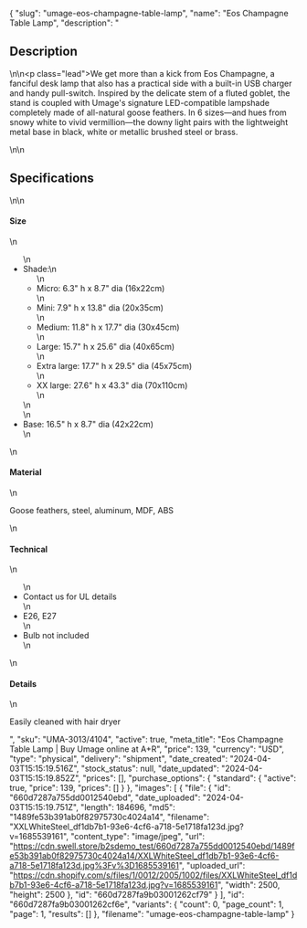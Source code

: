{
  "slug": "umage-eos-champagne-table-lamp",
  "name": "Eos Champagne Table Lamp",
  "description": "<h2>Description</h2>\n<!-- split -->\n<p class=\"lead\">We get more than a kick from Eos Champagne, a fanciful desk lamp that also has a practical side with a built-in USB charger and handy pull-switch. Inspired by the delicate stem of a fluted goblet, the stand is coupled with Umage's signature LED-compatible lampshade completely made of all-natural goose feathers. In 6 sizes—and hues from snowy white to vivid vermillion—the downy light pairs with the lightweight metal base in black, white or metallic brushed steel or brass.  </p>\n<!-- split -->\n<h2>Specifications</h2>\n<!-- split -->\n<h4>Size</h4>\n<ul>\n<li>Shade:\n<ul>\n<li>Micro: 6.3\" h x 8.7\" dia (16x22cm)</li>\n<li>Mini: 7.9\" h x 13.8\" dia (20x35cm)</li>\n<li>Medium: 11.8\" h x 17.7\" dia (30x45cm)</li>\n<li>Large: 15.7\" h x 25.6\" dia (40x65cm)</li>\n<li>Extra large: 17.7\" h x 29.5\" dia (45x75cm)</li>\n<li>XX large: 27.6\" h x 43.3\" dia (70x110cm)</li>\n</ul>\n</li>\n<li>Base: 16.5\" h x 8.7\" dia (42x22cm)</li>\n</ul>\n<h4>Material</h4>\n<p>Goose feathers, steel, aluminum, MDF, ABS</p>\n<h4>Technical</h4>\n<ul>\n<li><span>Contact us for UL details</span></li>\n<li>E26, E27</li>\n<li>Bulb not included</li>\n</ul>\n<h4>Details</h4>\n<p><span>Easily cleaned with hair dryer</span></p>",
  "sku": "UMA-3013/4104",
  "active": true,
  "meta_title": "Eos Champagne Table Lamp | Buy Umage online at A+R",
  "price": 139,
  "currency": "USD",
  "type": "physical",
  "delivery": "shipment",
  "date_created": "2024-04-03T15:15:19.516Z",
  "stock_status": null,
  "date_updated": "2024-04-03T15:15:19.852Z",
  "prices": [],
  "purchase_options": {
    "standard": {
      "active": true,
      "price": 139,
      "prices": []
    }
  },
  "images": [
    {
      "file": {
        "id": "660d7287a755dd0012540ebd",
        "date_uploaded": "2024-04-03T15:15:19.751Z",
        "length": 184696,
        "md5": "1489fe53b391ab0f82975730c4024a14",
        "filename": "XXLWhiteSteel_df1db7b1-93e6-4cf6-a718-5e1718fa123d.jpg?v=1685539161",
        "content_type": "image/jpeg",
        "url": "https://cdn.swell.store/b2sdemo_test/660d7287a755dd0012540ebd/1489fe53b391ab0f82975730c4024a14/XXLWhiteSteel_df1db7b1-93e6-4cf6-a718-5e1718fa123d.jpg%3Fv%3D1685539161",
        "uploaded_url": "https://cdn.shopify.com/s/files/1/0012/2005/1002/files/XXLWhiteSteel_df1db7b1-93e6-4cf6-a718-5e1718fa123d.jpg?v=1685539161",
        "width": 2500,
        "height": 2500
      },
      "id": "660d7287fa9b03001262cf79"
    }
  ],
  "id": "660d7287fa9b03001262cf6e",
  "variants": {
    "count": 0,
    "page_count": 1,
    "page": 1,
    "results": []
  },
  "filename": "umage-eos-champagne-table-lamp"
}